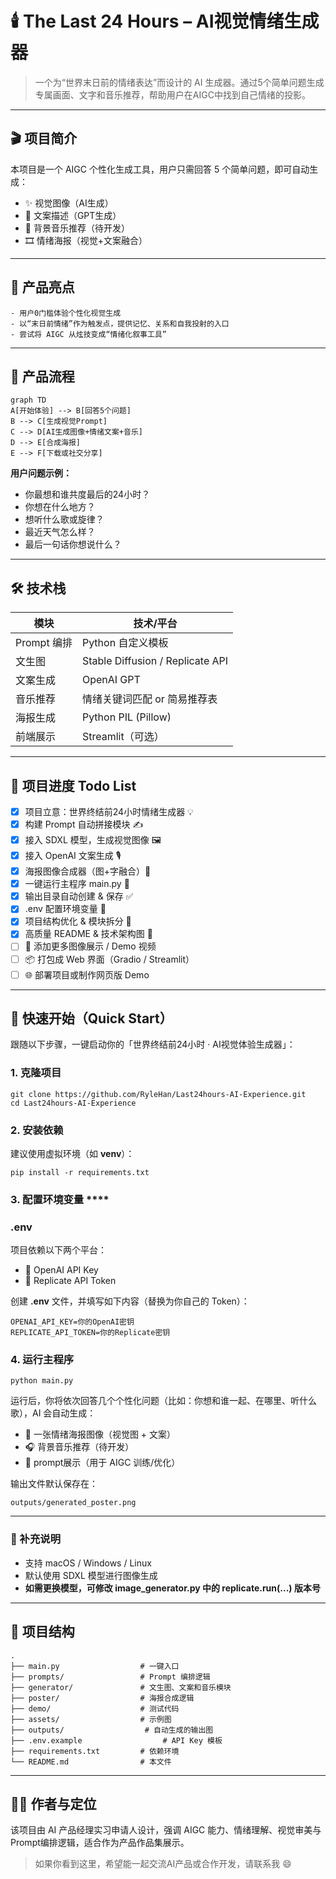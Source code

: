 # 🕯️ The Last 24 Hours – AI视觉情绪生成器

>  一个为“世界末日前的情绪表达”而设计的 AI 生成器。通过5个简单问题生成专属画面、文字和音乐推荐，帮助用户在AIGC中找到自己情绪的投影。

---

## 🎬 项目简介


本项目是一个 AIGC 个性化生成工具，用户只需回答 5 个简单问题，即可自动生成：

- ✨ 视觉图像（AI生成）
- 📝 文案描述（GPT生成）
- 🎵 背景音乐推荐（待开发）
- 🎞️ 情绪海报（视觉+文案融合）
  
---

## 🎨 产品亮点

	- 用户0门槛体验个性化视觉生成
	- 以“末日前情绪”作为触发点，提供记忆、关系和自我投射的入口
	- 尝试将 AIGC 从炫技变成“情绪化叙事工具”

---

## 🧩 产品流程

```mermaid
graph TD
A[开始体验] --> B[回答5个问题]
B --> C[生成视觉Prompt]
C --> D[AI生成图像+情绪文案+音乐]
D --> E[合成海报]
E --> F[下载或社交分享]
```

**用户问题示例：**

* 你最想和谁共度最后的24小时？
* 你想在什么地方？
* 想听什么歌或旋律？
* 最近天气怎么样？
* 最后一句话你想说什么？

---

## **🛠️ 技术栈**

|  **模块**    |  **技术/平台**                    |
| --------------- | ------------------------------------ |
|  Prompt 编排  |  Python 自定义模板                 |
|  文生图       |  Stable Diffusion / Replicate API  |
|  文案生成     |  OpenAI GPT                        |
|  音乐推荐     |  情绪关键词匹配 or 简易推荐表      |
|  海报生成     |  Python PIL (Pillow)               |
|  前端展示     |  Streamlit（可选）                 |

---

## 📅 项目进度 Todo List

- [x] 项目立意：世界终结前24小时情绪生成器 💡
- [x] 构建 Prompt 自动拼接模块 ✍️
- [x] 接入 SDXL 模型，生成视觉图像 🖼️
- [x] 接入 OpenAI 文案生成 🎙️
- [x] 海报图像合成器（图+字融合）🎨
- [x] 一键运行主程序 main.py 🚀
- [x] 输出目录自动创建 & 保存 ✅
- [x] .env 配置环境变量 🧪
- [x] 项目结构优化 & 模块拆分 🧱
- [x] 高质量 README & 技术架构图 📘
- [ ] 📸 添加更多图像展示 / Demo 视频
- [ ] 📦 打包成 Web 界面（Gradio / Streamlit）
- [ ] 🌐 部署项目或制作网页版 Demo

---

## **🚀 快速开始（Quick Start）**

跟随以下步骤，一键启动你的「世界终结前24小时 · AI视觉体验生成器」：

### **1. 克隆项目**

```
git clone https://github.com/RyleHan/Last24hours-AI-Experience.git
cd Last24hours-AI-Experience
```

### **2. 安装依赖**

建议使用虚拟环境（如 **venv**）：

```
pip install -r requirements.txt
```

### **3. 配置环境变量** ****

### **.env**

项目依赖以下两个平台：

* 🔑 OpenAI API Key
* 🔑 Replicate API Token

创建 **.env** 文件，并填写如下内容（替换为你自己的 Token）：

```
OPENAI_API_KEY=你的OpenAI密钥
REPLICATE_API_TOKEN=你的Replicate密钥
```

### **4. 运行主程序**

```
python main.py
```

运行后，你将依次回答几个个性化问题（比如：你想和谁一起、在哪里、听什么歌），AI 会自动生成：

* 🎨 一张情绪海报图像（视觉图 + 文案）
* 🎧 背景音乐推荐（待开发）
* 💬 prompt展示（用于 AIGC 训练/优化）

输出文件默认保存在：

```
outputs/generated_poster.png
```

---

### **📌 补充说明**

* 支持 macOS / Windows / Linux
* 默认使用 SDXL 模型进行图像生成
* **如需更换模型，可修改 **image\_generator.py** 中的 **replicate.run(...)** 版本号**

---

## **📌 项目结构**

```
.
├── main.py                  # 一键入口
├── prompts/                 # Prompt 编排逻辑
├── generator/               # 文生图、文案和音乐模块
├── poster/                  # 海报合成逻辑
├── demo/                    # 测试代码
├── assets/                  # 示例图
├── outputs/                  # 自动生成的输出图
├── .env.example                  # API Key 模板
├── requirements.txt         # 依赖环境
└── README.md                # 本文件
```

---

## **👨‍💻 作者与定位**

该项目由 AI 产品经理实习申请人设计，强调 AIGC 能力、情绪理解、视觉审美与Prompt编排逻辑，适合作为产品作品集展示。

> 如果你看到这里，希望能一起交流AI产品或合作开发，请联系我 😄

